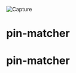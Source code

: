 ![Capture](https://user-images.githubusercontent.com/72411189/111697327-9e0f3700-885f-11eb-8a90-6ddd8d962a36.PNG)
# pin-matcher
# pin-matcher
